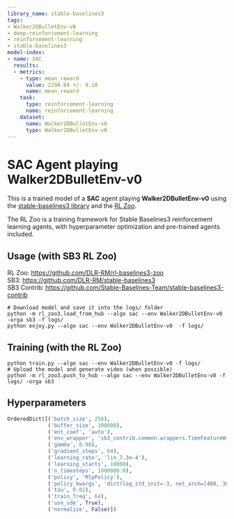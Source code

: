 ```yaml
---
library_name: stable-baselines3
tags:
- Walker2DBulletEnv-v0
- deep-reinforcement-learning
- reinforcement-learning
- stable-baselines3
model-index:
- name: SAC
  results:
  - metrics:
    - type: mean_reward
      value: 2294.84 +/- 9.18
      name: mean_reward
    task:
      type: reinforcement-learning
      name: reinforcement-learning
    dataset:
      name: Walker2DBulletEnv-v0
      type: Walker2DBulletEnv-v0
---
```


# **SAC** Agent playing **Walker2DBulletEnv-v0**
This is a trained model of a **SAC** agent playing **Walker2DBulletEnv-v0**
using the [stable-baselines3 library](https://github.com/DLR-RM/stable-baselines3)
and the [RL Zoo](https://github.com/DLR-RM/rl-baselines3-zoo).

The RL Zoo is a training framework for Stable Baselines3
reinforcement learning agents,
with hyperparameter optimization and pre-trained agents included.

## Usage (with SB3 RL Zoo)

RL Zoo: https://github.com/DLR-RM/rl-baselines3-zoo<br/>
SB3: https://github.com/DLR-RM/stable-baselines3<br/>
SB3 Contrib: https://github.com/Stable-Baselines-Team/stable-baselines3-contrib

```
# Download model and save it into the logs/ folder
python -m rl_zoo3.load_from_hub --algo sac --env Walker2DBulletEnv-v0 -orga sb3 -f logs/
python enjoy.py --algo sac --env Walker2DBulletEnv-v0  -f logs/
```

## Training (with the RL Zoo)
```
python train.py --algo sac --env Walker2DBulletEnv-v0 -f logs/
# Upload the model and generate video (when possible)
python -m rl_zoo3.push_to_hub --algo sac --env Walker2DBulletEnv-v0 -f logs/ -orga sb3
```

## Hyperparameters
```python
OrderedDict([('batch_size', 256),
             ('buffer_size', 300000),
             ('ent_coef', 'auto'),
             ('env_wrapper', 'sb3_contrib.common.wrappers.TimeFeatureWrapper'),
             ('gamma', 0.98),
             ('gradient_steps', 64),
             ('learning_rate', 'lin_7.3e-4'),
             ('learning_starts', 10000),
             ('n_timesteps', 1000000.0),
             ('policy', 'MlpPolicy'),
             ('policy_kwargs', 'dict(log_std_init=-3, net_arch=[400, 300])'),
             ('tau', 0.02),
             ('train_freq', 64),
             ('use_sde', True),
             ('normalize', False)])
```
